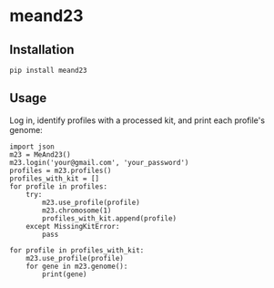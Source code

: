 # meand23

## Installation

`pip install meand23`

## Usage

Log in, identify profiles with a processed kit, and print each profile's genome:

```
import json
m23 = MeAnd23()
m23.login('your@gmail.com', 'your_password')
profiles = m23.profiles()
profiles_with_kit = []
for profile in profiles:
    try:
        m23.use_profile(profile)
        m23.chromosome(1)
        profiles_with_kit.append(profile)
    except MissingKitError:
        pass

for profile in profiles_with_kit:
    m23.use_profile(profile)
    for gene in m23.genome():
        print(gene)

```